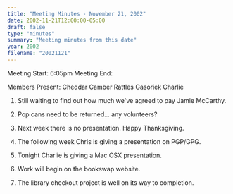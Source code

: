 ```yaml
---
title: "Meeting Minutes - November 21, 2002"
date: 2002-11-21T12:00:00-05:00
draft: false
type: "minutes"
summary: "Meeting minutes from this date"
year: 2002
filename: "20021121"
---
```


Meeting Start: 6:05pm Meeting End: </p><p>
Members Present: Cheddar Camber Rattles Gasoriek Charlie </p><p>
1. Still waiting to find out how much we've agreed to pay Jamie McCarthy. </p><p>
2. Pop cans need to be returned... any volunteers? </p><p>
3. Next week there is no presentation. Happy Thanksgiving. </p><p>
4. The following week Chris is giving a presentation on PGP/GPG. </p><p>
5. Tonight Charlie is giving a Mac OSX presentation. </p><p>
6. Work will begin on the bookswap website. </p><p>
7. The library checkout project is well on its way to completion.</p>
